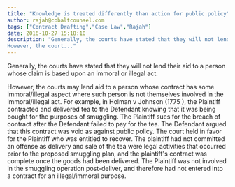 ```yaml
---
title: "Knowledge is treated differently than action for public policy"
author: rajah@cobaltcounsel.com
tags: ["Contract Drafting","Case Law","Rajah"]
date: 2016-10-27 15:18:10
description: "Generally, the courts have stated that they will not lend their aid to a person whose claim is based upon an immoral or illegal act.
However, the court..."
---
```


Generally, the courts have stated that they will not lend their aid to a person whose claim is based upon an immoral or illegal act.

However, the courts may lend aid to a person whose contract has some immoral/illegal aspect where such person is not themselves involved in the immoral/illegal act. For example, in Holman v Johnson (1775 ), the Plaintiff contracted and delivered tea to the Defendant knowing that it was being bought for the purposes of smuggling. The Plaintiff sues for the breach of contract after the Defendant failed to pay for the tea. The Defendant argued that this contract was void as against public policy. The court held in favor for the Plaintiff who was entitled to recover. The plaintiff had not committed an offense as delivery and sale of the tea were legal activities that occurred prior to the proposed smuggling plan, and the plaintiff's contract was complete once the goods had been delivered. The Plaintiff was not involved in the smuggling operation post-deliver, and therefore had not entered into a contract for an illegal/immoral purpose.